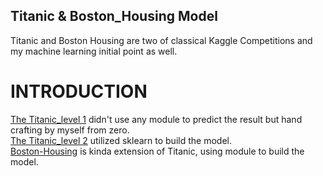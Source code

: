 ## Titanic & Boston_Housing Model
Titanic and Boston Housing are two of classical Kaggle Competitions and my machine learning initial point as well.
# INTRODUCTION
[The Titanic_level 1](https://github.com/johnny880624/Titanic-Machine-Learning/blob/main/Titanic%26BostonHousing/titanic_level1.py) didn't use any module to predict the result but hand crafting by myself from zero.\
[The Titanic_level 2](https://github.com/johnny880624/Titanic-Machine-Learning/blob/main/Titanic%26BostonHousing/titanic_level2.py) utilized sklearn to build the model.\
[Boston-Housing](https://github.com/johnny880624/Titanic-Machine-Learning/blob/main/Titanic%26BostonHousing/boston_housing_competition.py) is kinda extension of Titanic, using module to build the model.
